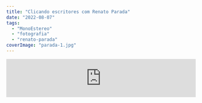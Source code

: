 ```yaml
---
title: "Clicando escritores com Renato Parada"
date: "2022-08-07"
tags: 
  - "MonoEstereo"
  - "fotografia"
  - "renato-parada"
coverImage: "parada-1.jpg"
---
```


<iframe src="https://anchor.fm/monoestereo/embed/episodes/Clicando-escritores-com-Renato-Parada-e1m7adj" height="102px" width="100%" frameborder="0" scrolling="no"></iframe>
